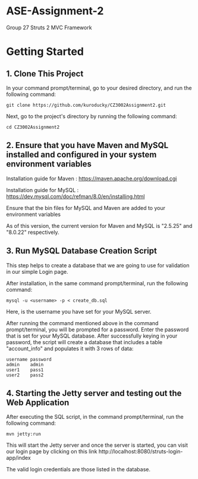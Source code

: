 # ASE-Assignment-2
Group 27 
Struts 2 MVC Framework

# Getting Started
## 1. Clone This Project

In your command prompt/terminal, go to your desired directory, and run the following command:
```
git clone https://github.com/kuroducky/CZ3002Assignment2.git
```
Next, go to the project's directory by running the following command:
```
cd CZ3002Assignment2
```

## 2. Ensure that you have Maven and MySQL installed and configured in your system environment variables
Installation guide for Maven : https://maven.apache.org/download.cgi

Installation guide for MySQL : https://dev.mysql.com/doc/refman/8.0/en/installing.html

Ensure that the bin files for MySQL and Maven are added to your environment variables

As of this version, the current version for Maven and MySQL is "2.5.25" and "8.0.22" respectively.

## 3. Run MySQL Database Creation Script 

This step helps to create a database that we are going to use for validation in our simple Login page.

After installation, in the same command prompt/terminal, run the following command:
```
mysql -u <username> -p < create_db.sql
```                                  
Here, <username> is the username you have set for your MySQL server.

After running the command mentioned above in the command prompt/terminal, you will be prompted for a password. Enter the password that is set for your MySQL database.
After successfully keying in your password, the script will create a database that includes a table "account_info" and populates it with 3 rows of data:

```
username password 
admin    admin
user1    pass1
user2    pass2
```

## 4. Starting the Jetty server and testing out the Web Application

After executing the SQL script, in the command prompt/terminal, run the following command:
```
mvn jetty:run
```
This will start the Jetty server and once the server is started, you can visit our login page by clicking on this link http://localhost:8080/struts-login-app/index

The valid login credentials are those listed in the database.
